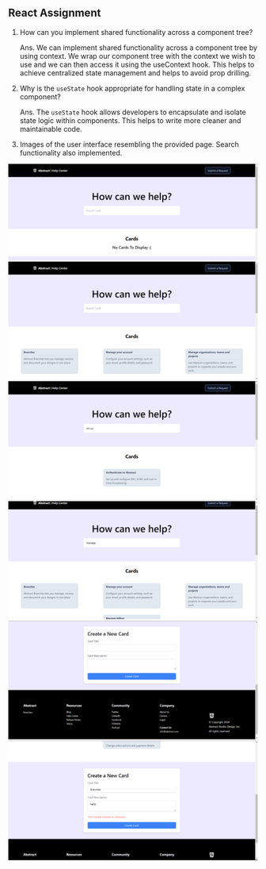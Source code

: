 ## React Assignment

1. How can you implement shared functionality across a component tree?

   Ans. We can implement shared functionality across a component tree by using context. We wrap our component tree with the context we wish to use and we can then access it using the useContext hook. This helps to achieve centralized state management and helps to avoid prop drilling.

2. Why is the `useState` hook appropriate for handling state in a complex component?

   Ans. The `useState` hook allows developers to encapsulate and isolate state logic within components. This helps to write more cleaner and maintainable code.

3. Images of the user interface resembling the provided page. Search functionality also implemented.

![Logo](./project_images/image_1.png)
![Logo](./project_images/image_2.png)
![Logo](./project_images/image_3.png)
![Logo](./project_images/image_4.png)
![Logo](./project_images/image_5.png)
![Logo](./project_images/image_6.png)
